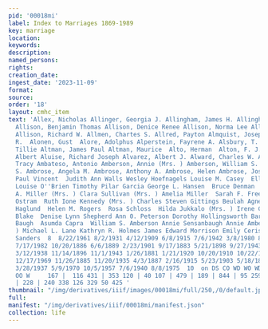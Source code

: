 ```yaml
---
pid: '00018mi'
label: Index to Marriages 1869-1989
key: marriage
location: 
keywords: 
description: 
named_persons: 
rights: 
creation_date: 
ingest_date: '2023-11-09'
format: 
source: 
order: '18'
layout: cmhc_item
text: 'Allex, Nicholas Allinger, Georgia J. Allingham, James H. Allingham, James H.
  Allison, Benjamin Thomas Allison, Denice Renee Allison, Norma Lee Allison, R. D.
  Allison, Richard W. Allmen, Chartes S. Allred, Payton Almquist, Joseph  Almy, F.
  R.  Alonen, Gust  Alore, Adolphus Alperstein, Fayrene A. Alsbury, T. Gilbert Alstrin,
  Tillie Altman, James Paul Altman, Maurice  Alto, Herman  Alton, F. J. Altouried,
  Albert Aluise, Richard Joseph Alvarez, Albert J. Alward, Charles W. Alway, Lois  Amassa,
  Tracy Ambateso, Antonio Amberson, Annie (Mrs. ) Amberson, William S. Amberson, William
  S. Ambrose, Angela M. Ambrose, Anthony A. Ambrose, Helen Ambrose, Joseph J. Ambrose,
  Paul Vincent  Judith Ann Walls Wesley Hoefnagels Louise M. Casey  Ellen Roberts  Gertrude
  Louise O''Brien Timothy Pilar Garcia George L. Hansen  Bruce Denman  Susan E. Cooper  Sarah
  A. Miller (Mrs. ) Clara Sullivan (Mrs. ) Amelia Miller  Sarah F. Freeman Sophia
  Ostram  Ruth Ione Kennedy (Mrs. ) Charles Steven Gittings Beulah Agnes Stoner August
  Haglund  Helen M. Rogers  Rosa Schloss  Hilda Jukkalo (Mrs. ) Irene Cramer  Dela
  Blake  Denise Lynn Shepherd Ann 0. Peterson Dorothy Hollingsworth Barney Campbel]  Carrie
  Baugh  Asumda Capra  William S. Amberson Annie Sensanbaugh Annie Amberson (Mrs.
  ) Michael L. Lane Kathryn R. Holmes James Edward Morrison Emily Cerise  Donna Faye
  Sanders  8  8/22/1961 8/2/1931 4/12/1909 6/8/1915 7/6/1942 3/8/1980 8/25/1943 9/14/1893
  7/17/1982 10/20/1886 6/6/1889 2/23/1901 9/17/1883 5/21/1898 9/27/1943 2/25/1984
  3/12/1938 11/14/1896 11/1/1943 1/26/1881 1/21/1920 10/20/1910 10/22/1927 7/28/1979
  12/17/1969 11/26/1885 11/20/1935 4/3/1887 2/16/1915 5/23/1903 5/18/1893 5/23/1903
  3/28/1937 5/9/1970 10/5/1957 7/6/1940 8/8/1975  10  on DS CO WD WO WD  e e Pp OO
  OO W     167 |  116 431 | 353 120 | 40 107 | 479 | 189 | 844 | 95 259 301 324        240
  | 228 | 240 338 126 329 50 425 '
thumbnail: "/img/derivatives/iiif/images/00018mi/full/250,/0/default.jpg"
full: 
manifest: "/img/derivatives/iiif/00018mi/manifest.json"
collection: life
---
```

